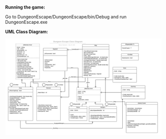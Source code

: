 **Running the game:**

Go to DungeonEscape/DungeonEscape/bin/Debug and run DungeonEscape.exe

**UML Class Diagram:**

![Dungeon Escape Class Diagram](https://github.com/Marcus-Goeckner/Dungeon-Escape/blob/master/images/DungeonEscapeClassStructure.png)
